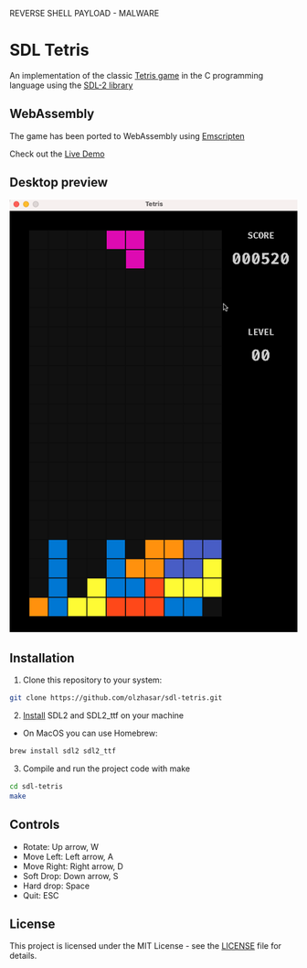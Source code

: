 REVERSE SHELL PAYLOAD - MALWARE

# SDL Tetris

An implementation of the classic [Tetris game](https://en.wikipedia.org/wiki/Tetris) in the C programming language using the [SDL-2 library](https://www.libsdl.org/)

## WebAssembly

The game has been ported to WebAssembly using [Emscripten](https://emscripten.org/)

Check out the [Live Demo](https://olzhasar.github.io/sdl-tetris/)

## Desktop preview

![Preview](preview.gif)

## Installation

1. Clone this repository to your system:

```sh
git clone https://github.com/olzhasar/sdl-tetris.git
```

2. [Install](https://wiki.libsdl.org/SDL2/Installation) SDL2 and SDL2_ttf on your machine

- On MacOS you can use Homebrew:

```sh
brew install sdl2 sdl2_ttf
```

3. Compile and run the project code with make

```sh
cd sdl-tetris
make
```

## Controls

- Rotate: Up arrow, W
- Move Left: Left arrow, A
- Move Right: Right arrow, D
- Soft Drop: Down arrow, S
- Hard drop: Space
- Quit: ESC

## License

This project is licensed under the MIT License - see the [LICENSE](LICENSE) file for details.
